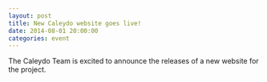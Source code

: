 ```yaml
---
layout: post
title: New Caleydo website goes live!
date: 2014-08-01 20:00:00
categories: event
---
```

The Caleydo Team is excited to announce the releases of a new website for the project.